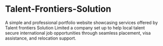 # Talent-Frontiers-Solution
A simple and professional portfolio website showcasing services offered by Talent frontiers Solution Limited a company set up to help local talent secure international job opportunities through seamless placement, visa assistance, and relocation support.
